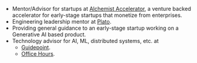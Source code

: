 - Mentor/Advisor for startups at [Alchemist Accelerator](https://www.alchemistaccelerator.com), a venture backed accelerator for early-stage startups that monetize from enterprises.
- Engineering leadership mentor at [Plato](https://www.platohq.com/@manas-talukdar-zfyuvrxm6if).
- Providing general guidance to an early-stage startup working on a Generative AI based product.
- Technology advisor for AI, ML, distributed systems, etc. at
  - [Guidepoint](https://www.guidepoint.com).
  - [Office Hours](https://officehours.com/).
